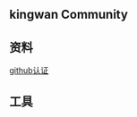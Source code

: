## kingwan Community

## 资料
[github认证](https://developer.github.com/apps/building-oauth-apps/creating-an-oauth-app/)
## 工具